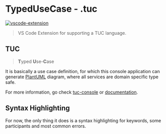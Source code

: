 TypedUseCase - .tuc
===================

[![vscode-extension](https://img.shields.io/badge/vscode-extension-blue.svg)](https://marketplace.visualstudio.com/items?itemName=MortalFlesh.tuc)

> VS Code Extension for supporting a TUC language.

## TUC
> **T**yped **U**se-**C**ase

It is basically a use case definition, for which this console application can generate [PlantUML](https://plantuml.com/) diagram, where all services are domain specific type safe.

For more information, go check [tuc-console](https://github.com/MortalFlesh/tuc-console) or [documentation](https://mortalflesh.github.io/tuc-console/).

## Syntax Highlighting

For now, the only thing it does is a syntax highlighting for keywords, some participants and most common errors.
